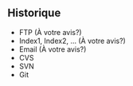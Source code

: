 ## Historique

- FTP (À votre avis?) <!-- class="fragment" -->
- Index1, Index2, … (À votre avis?) <!-- class="fragment" -->
- Email (À votre avis?) <!-- class="fragment" -->
- CVS <!-- class="fragment" -->
- SVN <!-- class="fragment" -->
- Git <!-- class="fragment" -->
